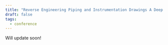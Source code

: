 ```yaml
---
title: "Reverse Engineering Piping and Instrumentation Drawings A Deep Learning Approach"
draft: false
tags:
  - conference
---
```


Will update soon!
